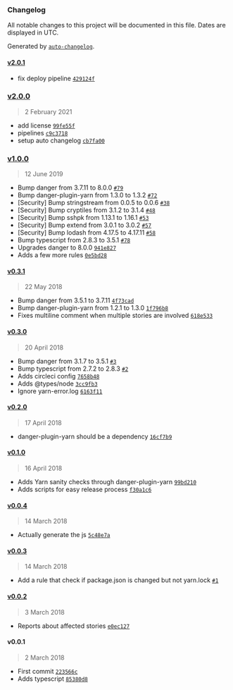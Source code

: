 ### Changelog

All notable changes to this project will be documented in this file. Dates are displayed in UTC.

Generated by [`auto-changelog`](https://github.com/CookPete/auto-changelog).

#### [v2.0.1](https://github.com/pagopa/danger-plugin-digitalcitizenship/compare/v2.0.0...v2.0.1)

- fix deploy pipeline [`429124f`](https://github.com/pagopa/danger-plugin-digitalcitizenship/commit/429124f448dbb0ef593309fec75573234d526f20)

### [v2.0.0](https://github.com/pagopa/danger-plugin-digitalcitizenship/compare/v1.0.0...v2.0.0)

> 2 February 2021

- add license [`99fe55f`](https://github.com/pagopa/danger-plugin-digitalcitizenship/commit/99fe55fc13582d66db3f77d037d551fe080270c7)
- pipelines [`c9c3718`](https://github.com/pagopa/danger-plugin-digitalcitizenship/commit/c9c37183ea8894f6040219dde63b3ac4c438e84b)
- setup auto changelog [`cb7fa00`](https://github.com/pagopa/danger-plugin-digitalcitizenship/commit/cb7fa0038f7922d6a2b96ae2f17763bcb6ad2191)

### [v1.0.0](https://github.com/pagopa/danger-plugin-digitalcitizenship/compare/v0.3.1...v1.0.0)

> 12 June 2019

- Bump danger from 3.7.11 to 8.0.0 [`#79`](https://github.com/pagopa/danger-plugin-digitalcitizenship/pull/79)
- Bump danger-plugin-yarn from 1.3.0 to 1.3.2 [`#72`](https://github.com/pagopa/danger-plugin-digitalcitizenship/pull/72)
- [Security] Bump stringstream from 0.0.5 to 0.0.6 [`#38`](https://github.com/pagopa/danger-plugin-digitalcitizenship/pull/38)
- [Security] Bump cryptiles from 3.1.2 to 3.1.4 [`#48`](https://github.com/pagopa/danger-plugin-digitalcitizenship/pull/48)
- [Security] Bump sshpk from 1.13.1 to 1.16.1 [`#53`](https://github.com/pagopa/danger-plugin-digitalcitizenship/pull/53)
- [Security] Bump extend from 3.0.1 to 3.0.2 [`#57`](https://github.com/pagopa/danger-plugin-digitalcitizenship/pull/57)
- [Security] Bump lodash from 4.17.5 to 4.17.11 [`#58`](https://github.com/pagopa/danger-plugin-digitalcitizenship/pull/58)
- Bump typescript from 2.8.3 to 3.5.1 [`#78`](https://github.com/pagopa/danger-plugin-digitalcitizenship/pull/78)
- Upgrades danger to 8.0.0 [`941e827`](https://github.com/pagopa/danger-plugin-digitalcitizenship/commit/941e82747ab49092d52b1593cc26483a63ca18de)
- Adds a few more rules [`0e5bd28`](https://github.com/pagopa/danger-plugin-digitalcitizenship/commit/0e5bd280b2a5e35b6e99c75ec7e6ea7314cd8a20)

#### [v0.3.1](https://github.com/pagopa/danger-plugin-digitalcitizenship/compare/v0.3.0...v0.3.1)

> 22 May 2018

- Bump danger from 3.5.1 to 3.7.11 [`4f73cad`](https://github.com/pagopa/danger-plugin-digitalcitizenship/commit/4f73cad68070af54d61751b005576600af56129a)
- Bump danger-plugin-yarn from 1.2.1 to 1.3.0 [`1f796b8`](https://github.com/pagopa/danger-plugin-digitalcitizenship/commit/1f796b8be60aba1d91a76d8dfa2a2dbb48b4c8d8)
- Fixes multiline comment when multiple stories are involved [`618e533`](https://github.com/pagopa/danger-plugin-digitalcitizenship/commit/618e53326dd7ed28234edbc86cf2cf6451de6b0d)

#### [v0.3.0](https://github.com/pagopa/danger-plugin-digitalcitizenship/compare/v0.2.0...v0.3.0)

> 20 April 2018

- Bump danger from 3.1.7 to 3.5.1 [`#3`](https://github.com/pagopa/danger-plugin-digitalcitizenship/pull/3)
- Bump typescript from 2.7.2 to 2.8.3 [`#2`](https://github.com/pagopa/danger-plugin-digitalcitizenship/pull/2)
- Adds circleci config [`7658b48`](https://github.com/pagopa/danger-plugin-digitalcitizenship/commit/7658b48c4a7160064be4b6a9e9aef3a5d0156024)
- Adds @types/node [`3cc9fb3`](https://github.com/pagopa/danger-plugin-digitalcitizenship/commit/3cc9fb35f39a3a3154306ca1a738cbf017795d59)
- Ignore yarn-error.log [`6163f11`](https://github.com/pagopa/danger-plugin-digitalcitizenship/commit/6163f11c60abceb7d22750b907bee1febede76b5)

#### [v0.2.0](https://github.com/pagopa/danger-plugin-digitalcitizenship/compare/v0.1.0...v0.2.0)

> 17 April 2018

- danger-plugin-yarn should be a dependency [`16cf7b9`](https://github.com/pagopa/danger-plugin-digitalcitizenship/commit/16cf7b91ac24f2875a9f0295011170b54d97b4a3)

#### [v0.1.0](https://github.com/pagopa/danger-plugin-digitalcitizenship/compare/v0.0.4...v0.1.0)

> 16 April 2018

- Adds Yarn sanity checks through danger-plugin-yarn [`99bd210`](https://github.com/pagopa/danger-plugin-digitalcitizenship/commit/99bd2109121653654d17d10845eba4d46acaa235)
- Adds scripts for easy release process [`f30a1c6`](https://github.com/pagopa/danger-plugin-digitalcitizenship/commit/f30a1c6bd3ab942e3b0186859fe8705f99f1ffc9)

#### [v0.0.4](https://github.com/pagopa/danger-plugin-digitalcitizenship/compare/v0.0.3...v0.0.4)

> 14 March 2018

- Actually generate the js [`5c48e7a`](https://github.com/pagopa/danger-plugin-digitalcitizenship/commit/5c48e7a74fc67a36f7b4d02f64b10b3692c7ac7b)

#### [v0.0.3](https://github.com/pagopa/danger-plugin-digitalcitizenship/compare/v0.0.2...v0.0.3)

> 14 March 2018

- Add a rule that check if package.json is changed but not yarn.lock [`#1`](https://github.com/pagopa/danger-plugin-digitalcitizenship/pull/1)

#### [v0.0.2](https://github.com/pagopa/danger-plugin-digitalcitizenship/compare/v0.0.1...v0.0.2)

> 3 March 2018

- Reports about affected stories [`e0ec127`](https://github.com/pagopa/danger-plugin-digitalcitizenship/commit/e0ec127cde017b9e9a86308985aeb0adb7c93bd9)

#### v0.0.1

> 2 March 2018

- First commit [`223566c`](https://github.com/pagopa/danger-plugin-digitalcitizenship/commit/223566c33ffc9a46ae0be031028db918fb0fc1f3)
- Adds typescript [`85380d8`](https://github.com/pagopa/danger-plugin-digitalcitizenship/commit/85380d849bb5767f5556b679fdd88cc8a740ee48)
